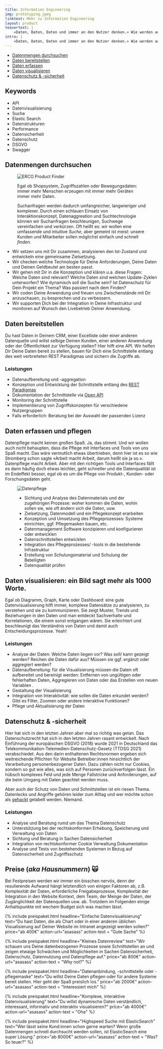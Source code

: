 ```yaml
---
title: Information Engineering
img: prototyping.jpeg
linktext: Mehr zu Information Engineering
layout: product
teasertext: |
    «Daten, Daten, Daten und immer an den Nutzer denken.» Wie werden aus Deinen Daten Informationen? Wir helfen und beraten bei der datenschutzkonformen Verarbeitung und Auswertung von Daten, der Konzeption und Entwicklung von Datenvisualisierungen und -modellierung und vieles mehr.
intro: |
    «Daten, Daten, Daten und immer an den Nutzer denken.» Wie werden aus Deinen Daten Informationen? Welche Daten habe ich überhaupt? Wie strukturiere ich meine Daten am besten? Wie binde ich meine Datenquellen an? Wie stelle ich meine Daten bereit? Wir helfen und beraten Dich bei der Konzeption und Entwicklung von Datenvisualisierungen und -modellierung oder Bereitstellung von Daten. 
---
```


<section id="topic-list">
    <ul class="toc">
        <li><a href="#paragraph_1">Datenmengen durchsuchen</a></li>
        <li><a href="#paragraph_2">Daten bereitstellen</a></li>
        <li><a href="#paragraph_3">Daten erfassen</a></li>
        <li><a href="#paragraph_4">Daten visualisieren</a></li>
        <li><a href="#paragraph_5">Datenschutz & -sicherheit</a></li>
    </ul>
    <div class="keywordlist limited-box" data-box-width="m">
        <h2>Keywords</h2>
        <ul>
            <li>API</li>
            <li>Datenvisualisierung</li>
            <li>Suche</li>
            <li>Elastic Search</li>
            <li>Datenstrukturen</li>
            <li>Performance</li>
            <li>Datensicherheit</li>
            <li>Datenschutz</li>
            <li>DSGVO</li>
           <li>Swagger</li>
        </ul>
    </div>
</section>
<section id="paragraph_1">
    <h2>Datenmengen durchsuchen</h2>
    <figure data-columns="2" class="smaltext">
        <img data-height="full" src="./images/daten-erco-1-s.jpg" alt="ERCO Product Finder">
        <figcaption>
            <div class="limited-box" data-box-width="m">
                <p>Egal ob Shopsystem, Zugriffszahlen oder Bewegungsdaten: immer mehr Menschen erzeugen mit immer mehr Geräten immer mehr Daten.</p>
                <p>Suchanfragen werden dadurch umfangreicher, langwieriger und komplexer. Durch einen schlauen Einsatz von Interaktionskonzept, Datenaggreation und Suchtechnologie können wir Suchanfragen beschleunigen, Suchwege vereinfachen und verkürzen. Oft heißt es: wir wollen eine umfassende und intuitive <i>Suche</i>, aber gemeint ist meist: unsere Kunden und Mitarbeiter sollen möglichst einfach und schnell <i>finden</i>. 
                </p>
            </div>
        </figcaption>
    </figure>
    <ul class="steps smalltext" data-box-width="l">
        <li>Wir setzen uns mit Dir zusammen, analysieren den Ist-Zustand und entwickeln eine gemeinsame Zielsetzung.</li>
        <li>Wir checken welche Technologie für Deine Anforderungen, Deine Daten und Deinen Geldbeutel am besten passt.</li>
        <li>Wir gehen mit Dir in die Konzeption und klären u.a. diese Fragen: Welche Daten sind relevant? Welche Daten sind welchen Update-Zyklen unterworfen? Wie dynamisch soll die Suche sein? Ist Datenschutz für Dein Projekt ein Thema? Was passiert nach dem Finden?</li>
        <li>Wir coden Deine Anwendung und freuen uns Zwischenstände mit Dir anzuschauen, zu besprechen und zu verbessern.</li>
        <li>Wir supporten Dich  bei der Integration in Deine Infrastruktur und monitoren auf Wunsch den Livebetrieb Deiner Anwendung.</li>
    </ul>
</section>

<section id="paragraph_2">
    <h2>Daten bereitstellen</h2>
    <div class="limited-box" data-box-width="m">    
        <p>Du hast Daten in Deinem CRM, einer Excelliste oder einer anderen Datenquelle und willst selbige Deinen Kunden, einer anderen Anwendung oder der Öffentlichkeit zur Verfügung stellen? Hier hilft eine API. Wir helfen Dir Deine Daten bereit zu stellen, bauen für Dich eine Schnittstelle entlang des weit verbreiteten REST Paradigmas und sichern die Zugriffe ab. </p>
    </div>
    <div class="smalltext">
        <h3>Leistungen</h3>
        <ul>
            <li>Datenaufbereitung und -aggregation</li>
            <li>Konzeption und Entwicklung der Schnittstelle entlang des <a href="https://de.wikipedia.org/wiki/Representational_State_Transfer">REST Paradigmas</a></li>
            <li>Dokumentation der Schnittstelle via <a href="https://www.openapis.org">Open API</a></li>
            <li>Monitoring der Schnittstelle</li>
            <li>Implementierung von Zugriffskonzepten für verschiedene Nutzergruppen</li>
            <li>Falls erforderlich: Beratung bei der Auswahl der passenden Lizenz</li>
        </ul>
    </div>
</section>

<section id="paragraph_3">
    <h2>Daten erfassen und pflegen</h2>
    <div class="limited-box" data-box-width="m">
        <p>Datenpflege macht keinen großen Spaß. Ja, das stimmt. Und wir wollen auch nicht behaupten, dass die Pflege mit Interfaces und Tools von uns Spaß macht. Das wäre vermutlich etwas übertrieben, denn hier ist es so wie Stromberg schon sagte «Arbeit macht Arbeit, darum heißt sie ja so.». Datenpflege macht Arbeit. Aber mit den richtigen Tools und Interfaces fällt es dann häufig doch etwas leichter, geht schneller und die Datenqualität ist im Endeffekt besser, egal ob es um die Pflege von Produkt-, Kunden- oder Forschungsdaten geht. 
        </p>
    </div>
    <figure data-columns="2" class="smalltext">
        <img src="./images/datenpflege-humbuldt-s.jpg" alt="Datenpflege">
        <figcaption>
            <ul>
                <li>Sichtung und Analyse des Datenmaterials und der zugehörigen Prozesse: woher kommen die Daten, wohin sollen sie, wie oft ändern sich die Daten, usw.</li>
                <li>Zielsetzung, Datenmodell und ein Pflegekonzept erarbeiten</li>
                <li>Konzeption und Umsetzung des Pflegeprozesses: Systeme einrichten, ggf. Pflegemasken bauen, etc. </li>
                <li>Datenmanagement Software konzipieren und konfigurieren oder entwicklen</li>
                <li>Datenschnittstellen entwicklen</li>
                <li>Integration des Pflegeprozesses/ -tools in die bestehende Infrastruktur</li>
                <li>Erstellung von Schulungsmaterial und Schulung der Beteiligten</li>
                <li>Datenqualität prüfen</li>
            </ul>
        </figcaption>
    </figure>
</section>

<section id="paragraph_4">
    <h2>Daten visualisieren: ein Bild sagt mehr als 1000 Worte.</h2>
    <div class="limited-box" data-box-width="m">    
        <p>Egal ob Diagramm, Graph, Karte oder Dashboard: eine gute Datenvisualisierung hilft immer, komplexe Datensätze zu analysieren, zu verstehen und sie zu kommunizieren. Sie zeigt Muster, Trends und Beziehungen in den Daten und man entdeckt Sachverhalte und Korrelationen, die einem sonst entgangen wären. Sie erleichtert und beschleunigt das Verständnis von Daten und damit auch Entscheidungsprozesse. Yeah!
        </p>
    </div>
    <div class="smalltext">
        <h3>Leistungen</h3>
        <ul>
            <li>Analyse der Daten: Welche Daten liegen vor? Was soll/ kann gezeigt werden? Reichen die Daten dafür aus? Müssen sie ggf. ergänzt oder aggregiert werden?</li>
            <li>Datenaufbereitung: für die Visualisierung müssen die Daten oft aufbereitet und bereinigt werden: Entfernen von ungültigen oder fehlerhaften Daten, Aggregieren von Daten oder das Erstellen von neuen Variablen .</li>
            <li>Gestaltung der Visualisierung</li>
            <li>Integration von Interaktivität: wie sollen die Daten erkundet werden? Gibt es Filter, Zoomen oder andere interaktive Funktionen?</li>
            <li>Pflege und Aktualisierung der Daten</li>
        </ul>
    </div>
</section>

<section id="paragraph_5">
    <h2>Datenschutz & -sicherheit</h2>
    <div class="limited-box" data-box-width="m">    
        <p>Hier hat sich in den letzten Jahren aber mal so richtig was getan. Das Datenschutzrecht hat sich in den letzten Jahren rasant entwickelt. Nach Einführung der europäischen DSGVO (2018) wurde 2021 in Deutschland das Telekommunikation-Telemedien-Datenschutz-Gesetz (TTDSG 2021) verabschiedet. Aus den darin enthaltenen Rechtsnormen ergeben sich weitreichende Pflichten für Website Betreiber:innen hinsichtlich der Verarbeitung personenbezogener Daten. Dazu zählen nicht nur Cookies, sondern so gut wie alles, was sich auf Personen zurückverfolgen lässt. Ein hübsch komplexes Feld und jede Menge Fallstricke und Anforderungen, auf die beim Umgang mit Daten geachtet werden muss.</p>
        <p>Aber auch der Schutz von Daten und Schnittstellen ist ein riesen Thema. Datenlecks und Angriffe gehören leider zum Alltag und wer möchte schon als <a href="https://haveibeenpwned.com">gehackt</a> gelabelt werden. Niemand.</p>
    </div>
    <div class="smalltext">
        <h3>Leistungen</h3>
        <ul>
            <li>Analyse und Beratung rumd um das Thema Datenschutz</li>
            <li>Unterstützung bei der rechtskonformen Erhebung, Speicherung und Verwaltung von Daten</li>
            <li>Sichtung und Beratung in Sachen Datensicherheit</li>
            <li>Integration von rechtskonformer Cookie Verwaltung Dokumentation</li>
            <li>Analyse und Tests von bestehenden Systemen in Bezug auf Datensicherheit und Zugriffsschutz</li>  
        </ul>
    </div>
</section>


<section class="is-light" id="preise">
    <h2>Preise (<i>aka Hausnummern</i>)  🙀</h2>
    <p class="limited-box" data-box-width="m">Bei Festpreisen werden wir immer ein bisschen nervös, denn der resulierende Aufwand hängt letztendlich von einigen Faktoren ab, z.B. Komplexität der Daten, erforderliche Freigabeprozesse, Komplexität der Integration in den Website Kontext, dem Team, der Menge der Daten, der Zugänglichkeit der Datenquellen usw. ab. Trotzdem im Folgenden einige Anhaltspunkte mit wechem Budget sich was machen lässt.</p>
    <div class="grid limited-box" data-box-width="xl" data-col-width="xs" data-col-gap="s">

{% include preispaket.html 
    headline="Einfache Datenvisualisierung" 
    text="Du hast Daten, die als Chart oder in einer anderen üblichen Visualisierung auf Deiner Website im Intranet angezeigt werden sollen?"
    price="ab 400€"
    action-url="asasass" 
    action-text = "Gute Sache" %}


{% include preispaket.html 
    headline="Kleines Datenreview" 
    text="Wir schauen uns Deine datenbezogenen Prozesse sowie Schnittstellen an und zeigen etwaige Schwächen und Möglichkeiten in Sachen Datensicherheit, Datenschutz, Datennutzung und Datenpflege auf."
    price="ab 800€"
    action-url="asasass" 
    action-text = "Why not?" %}

{% include preispaket.html 
    headline="Datenanbindung, -schnittstelle oder -pflegemaske" 
    text="Du willst Deine Daten pflegen oder für andere Systeme bereit stellen. Hier geht der Spaß preislich los."
    price="ab 2000€"
    action-url="asasass" 
    action-text = "Interessiert mich" %}

{% include preispaket.html 
    headline="Komplexe, interaktive Datenvisualisierung" 
    text="Du willst dynamische Daten verständlich, interessant, informativ und interaktiv visualisieren?"
    price="ab 4000€"
    action-url="asasass" 
    action-text = "Oha" %}

{% include preispaket.html 
    headline="Highspeed Suche mit ElasticSearch" 
    text="Wer lässt seine Kund:innen schon gerne warten? Wenn große Datenmengen schnell durchsucht werden sollen, ist ElasticSearch eine super Lösung."
    price="ab 8000€"
    action-url="asasass" 
    action-text = "Was? So teuer?" %}
    </div>
</section>
